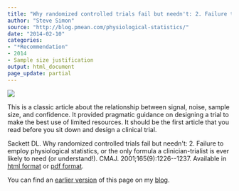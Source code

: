 ```yaml
---
title: "Why randomized controlled trials fail but needn't: 2. Failure to employ physiological statistics, or the only formula a clinician-trialist is ever likely to need (or understand!)"
author: "Steve Simon"
source: "http://blog.pmean.com/physiological-statistics/"
date: "2014-02-10"
categories:
- "*Recommendation"
- 2014
- Sample size justification
output: html_document
page_update: partial
---
```


![](http://www.pmean.com/new-images/14/physiological-statistics01.png)

<!---More--->

This is a classic article about the relationship between signal, noise, sample size, and confidence. It provided pragmatic guidance on designing a trial to make the best use of limited resources. It should be the first article that you read before you sit down and design a clinical trial.

Sackett DL. Why randomized controlled trials fail but needn't: 2. Failure to employ physiological statistics, or the only formula a clinician-trialist is ever likely to need (or understand!). CMAJ. 2001;165(9):1226--1237. Available in [html format][sac1] or [pdf format][sac2].

[sac1]: http://www.cmaj.ca/content/165/9/1226.long
[sac2]: https://www.cmaj.ca/content/165/9/1226.full.pdf

You can find an [earlier version][sim1] of this page on my [blog][sim2].

[sim1]: http://blog.pmean.com/physiological-statistics/
[sim2]: http://blog.pmean.com
